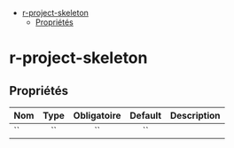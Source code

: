 - [r-project-skeleton](#r-project-skeleton)
  - [Propriétés](#propriétés)

# r-project-skeleton

## Propriétés

| Nom | Type  | Obligatoire | Default | Description |
| --- | :---: | :---------: | :-----: | ----------- |
| ``  |  ``   |     ``      |   ``    |             |
